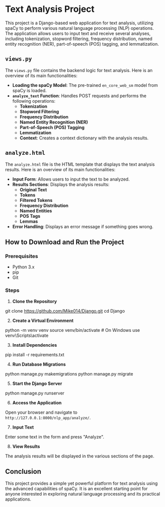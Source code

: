 # Text Analysis Project

This project is a Django-based web application for text analysis, utilizing spaCy to perform various natural language processing (NLP) operations. The application allows users to input text and receive several analyses, including tokenization, stopword filtering, frequency distribution, named entity recognition (NER), part-of-speech (POS) tagging, and lemmatization.

## `views.py`

The `views.py` file contains the backend logic for text analysis. Here is an overview of its main functionalities:

- **Loading the spaCy Model**: The pre-trained `en_core_web_sm` model from spaCy is loaded.
- **`analyze_text` Function**: Handles POST requests and performs the following operations:
  - **Tokenization**
  - **Stopword Filtering**
  - **Frequency Distribution**
  - **Named Entity Recognition (NER)**
  - **Part-of-Speech (POS) Tagging**
  - **Lemmatization**
  - **Context**: Creates a context dictionary with the analysis results.

## `analyze.html`

The `analyze.html` file is the HTML template that displays the text analysis results. Here is an overview of its main functionalities:

- **Input Form**: Allows users to input the text to be analyzed.
- **Results Sections**: Displays the analysis results:
  - **Original Text**
  - **Tokens**
  - **Filtered Tokens**
  - **Frequency Distribution**
  - **Named Entities**
  - **POS Tags**
  - **Lemmas**
- **Error Handling**: Displays an error message if something goes wrong.

## How to Download and Run the Project

### Prerequisites

- Python 3.x
- pip
- Git

### Steps

1. **Clone the Repository**

git clone https://github.com/Mike014/Django.git cd Django

2. **Create a Virtual Environment**

python -m venv venv source venv/bin/activate  # On Windows use venv\Scripts\activate

3. **Install Dependencies**

pip install -r requirements.txt

4. **Run Database Migrations**

python manage.py makemigrations python manage.py migrate

5. **Start the Django Server**

python manage.py runserver

6. **Access the Application**

Open your browser and navigate to `http://127.0.0.1:8000/nlp_app/analyze/`.

7. **Input Text**

Enter some text in the form and press "Analyze".

8. **View Results**

The analysis results will be displayed in the various sections of the page.

## Conclusion

This project provides a simple yet powerful platform for text analysis using the advanced capabilities of spaCy. It is an excellent starting point for anyone interested in exploring natural language processing and its practical applications.


   

   

   

   

   